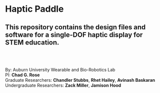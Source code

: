 # Haptic Paddle
<h2> This repository contains the design files and software for a single-DOF haptic display for STEM education.</h1>

<br/><br/><br/>
By: Auburn University Wearable and Bio-Robotics Lab <br/>
PI: **Chad G. Rose**  <br/>
Graduate Researchers: **Chandler Stubbs**, **Rhet Hailey**, **Avinash Baskaran**  <br/>
Undergraduate Researchers: **Zack Miller**, **Jamison Hood** <br/>


